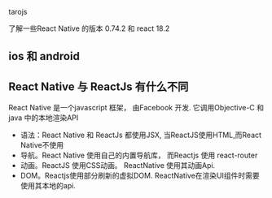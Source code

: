 
tarojs

了解一些React Native 的版本
0.74.2 和 react 18.2

## ios 和 android


##  React Native 与 ReactJs 有什么不同

React Native 是一个javascript 框架， 由Facebook 开发. 
它调用Objective-C 和 java 中的本地渲染API

- 语法：React Native 和 ReactJs 都使用JSX, 当ReactJS使用HTML,而React Native不使用
- 导航。React Native 使用自己的内置导航库， 而Reactjs 使用 react-router
- 动画。ReactJS 使用CSS动画。 ReactNative 使用其动画Api.
- DOM。Reactjs使用部分刷新的虚拟DOM. ReactNative在渲染UI组件时需要使用其本地的api.
